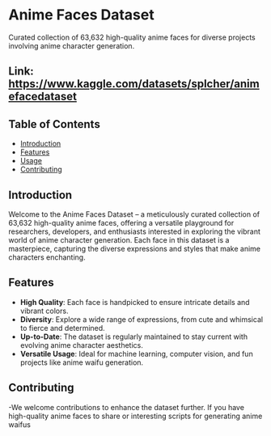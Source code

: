 # Anime Faces Dataset

Curated collection of 63,632 high-quality anime faces for diverse projects involving anime character generation.

## Link: https://www.kaggle.com/datasets/splcher/animefacedataset

## Table of Contents
- [Introduction](#introduction)
- [Features](#features)
- [Usage](#usage)
- [Contributing](#contributing)

## Introduction

Welcome to the Anime Faces Dataset – a meticulously curated collection of 63,632 high-quality anime faces, offering a versatile playground for researchers, developers, and enthusiasts interested in exploring the vibrant world of anime character generation. Each face in this dataset is a masterpiece, capturing the diverse expressions and styles that make anime characters enchanting.

## Features

- **High Quality**: Each face is handpicked to ensure intricate details and vibrant colors.
- **Diversity**: Explore a wide range of expressions, from cute and whimsical to fierce and determined.
- **Up-to-Date**: The dataset is regularly maintained to stay current with evolving anime character aesthetics.
- **Versatile Usage**: Ideal for machine learning, computer vision, and fun projects like anime waifu generation.

## Contributing
-We welcome contributions to enhance the dataset further. If you have high-quality anime faces to share or interesting scripts for generating anime waifus


